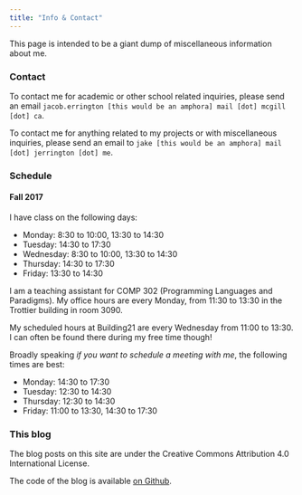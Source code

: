 ```yaml
---
title: "Info & Contact"
---
```


This page is intended to be a giant dump of miscellaneous information about me.

### Contact

To contact me for academic or other school related inquiries, please send an
email `jacob.errington [this would be an amphora] mail [dot] mcgill [dot] ca`.

To contact me for anything related to my projects or with miscellaneous
inquiries, please send an email to
`jake [this would be an amphora] mail [dot] jerrington [dot] me`.

### Schedule

#### Fall 2017

I have class on the following days:

  * Monday: 8:30 to 10:00, 13:30 to 14:30
  * Tuesday: 14:30 to 17:30
  * Wednesday: 8:30 to 10:00, 13:30 to 14:30
  * Thursday: 14:30 to 17:30
  * Friday: 13:30 to 14:30

I am a teaching assistant for COMP 302 (Programming Languages and Paradigms).
My office hours are every Monday, from 11:30 to 13:30 in the Trottier building
in room 3090.

My scheduled hours at Building21 are every Wednesday from 11:00 to 13:30.
I can often be found there during my free time though!

Broadly speaking _if you want to schedule a meeting with me_, the following
times are best:

  * Monday: 14:30 to 17:30
  * Tuesday: 12:30 to 14:30
  * Thursday: 12:30 to 14:30
  * Friday: 11:00 to 13:30, 14:30 to 17:30

### This blog

The blog posts on this site are under the Creative Commons Attribution 4.0
International License.

The code of the blog is available
[on Github](http://github.com/tsani/jerrington.me).
